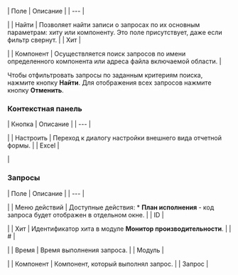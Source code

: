 | Поле | Описание |
| --- |

|
| Найти | Позволяет найти записи о запросах по их основным параметрам: хиту или компоненту. Это поле присутствует, даже если фильтр свернут. |
| Хит |

|
| Компонент | Осуществляется поиск запросов по имени определенного компонента или адреса файла включаемой области. |

Чтобы отфильтровать запросы по заданным критериям поиска, нажмите кнопку **Найти**. Для отображения всех запросов нажмите кнопку **Отменить**.

### Контекстная панель

| Кнопка | Описание |
| --- |

|
| Настроить | Переход к диалогу настройки внешнего вида отчетной формы. |
| Excel |

|

### Запросы

| Поле | Описание |
| --- |

|
| Меню действий | Доступные действия:  * **План исполнения** - код запроса будет отображен в отдельном окне. |
| ID |

|
| Хит | Идентификатор хита в модуле **Монитор производительности**. |
| # |

|
| Время | Время выполнения запроса. |
| Модуль |

|
| Компонент | Компонент, который выполнял запрос. |
| Запрос |